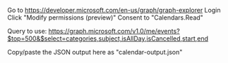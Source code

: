 Go to https://developer.microsoft.com/en-us/graph/graph-explorer
Login
Click "Modify permissions (preview)"
Consent to "Calendars.Read"

Query to use:
https://graph.microsoft.com/v1.0/me/events?$top=500&$select=categories,subject,isAllDay,isCancelled,start,end

Copy/paste the JSON output here as "calendar-output.json"